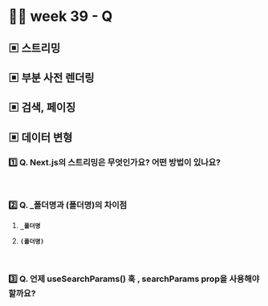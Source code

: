 # 👨‍🏫 week 39 - Q

## ▣ 스트리밍

## ▣ 부분 사전 렌더링

## ▣ 검색, 페이징

## ▣ 데이터 변형

### 1️⃣ Q. Next.js의 스트리밍은 무엇인가요? 어떤 방법이 있나요?

<br/>

### 2️⃣ Q. \_폴더명과 (폴더명)의 차이점

1. **`_폴더명`**

2. **`(폴더명)`**

<br/>

### 3️⃣ Q. 언제 useSearchParams() 훅 , searchParams prop을 사용해야 할까요?

<br/>

